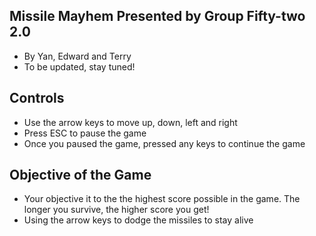 ## Missile Mayhem Presented by Group Fifty-two 2.0
- By Yan, Edward and Terry
- To be updated, stay tuned!

## Controls
- Use the arrow keys to move up, down, left and right
- Press ESC to pause the game
- Once you paused the game, pressed any keys to continue the game

## Objective of the Game
- Your objective it to the the highest score possible in the game. The longer you survive, the higher score you get!
- Using the arrow keys to dodge the missiles to stay alive
